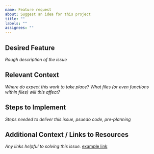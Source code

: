 ```yaml
---
name: Feature request
about: Suggest an idea for this project
title: ""
labels: ""
assignees: ""
---
```


## Desired Feature
_Rough description of the issue_

## Relevant Context
_Where do expect this work to take place? What files (or even functions within files) will this affect?_

## Steps to Implement
_Steps needed to deliver this issue, psuedo code, pre-planning_

## Additional Context / Links to Resources
_Any links helpful to solving this issue._
[example link](https://www.google.com)
